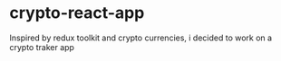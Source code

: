 # crypto-react-app
Inspired by redux toolkit and crypto currencies, i decided to work on a crypto traker app
